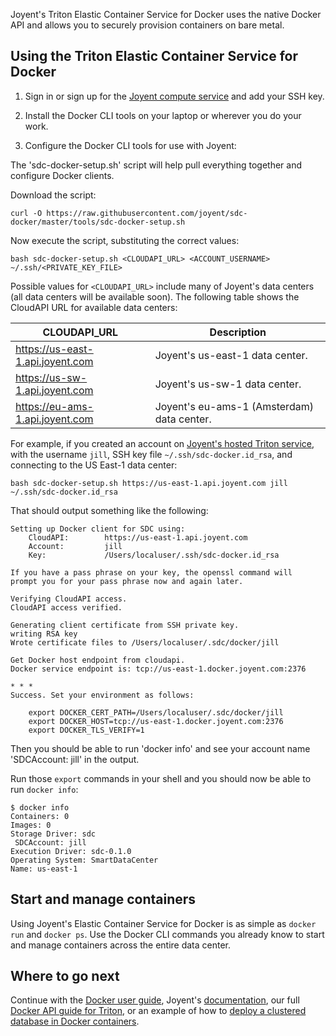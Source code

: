 <!--[metadata]>
+++
title = "Joyent Triton Elastic Container Service"
description = "Installation instructions for Docker on the Joyent's Triton Elastic Container Service."
keywords = ["Docker, Docker documentation, installation, joyent, Triton, Joyent Public Cloud, Joyent Compute Service, Joyent Container Service"]
[menu.main]
parent = "smn_cloud"
+++
<![end-metadata]-->

Joyent's Triton Elastic Container Service for Docker uses the native Docker API and allows you to securely provision containers on bare metal.

## Using the Triton Elastic Container Service for Docker

1. Sign in or sign up for the [Joyent compute service](https://my.joyent.com/) and add your SSH key.

2. Install the Docker CLI tools on your laptop or wherever you do your work.

3. Configure the Docker CLI tools for use with Joyent:

The 'sdc-docker-setup.sh' script will help pull everything together and configure Docker clients.

Download the script:

```
curl -O https://raw.githubusercontent.com/joyent/sdc-docker/master/tools/sdc-docker-setup.sh
```

Now execute the script, substituting the correct values:

```
bash sdc-docker-setup.sh <CLOUDAPI_URL> <ACCOUNT_USERNAME> ~/.ssh/<PRIVATE_KEY_FILE>
```

Possible values for `<CLOUDAPI_URL>` include many of Joyent's data centers (all data centers will be available soon). The following table shows the CloudAPI URL for available data centers:

| CLOUDAPI_URL | Description |
| ------------ | ----------- |
| https://us-east-1.api.joyent.com | Joyent's us-east-1 data center. |
| https://us-sw-1.api.joyent.com | Joyent's us-sw-1 data center. |
| https://eu-ams-1.api.joyent.com | Joyent's eu-ams-1 (Amsterdam) data center. |

For example, if you created an account on [Joyent's hosted Triton service](https://www.joyent.com/triton), with the username `jill`, SSH key file `~/.ssh/sdc-docker.id_rsa`, and connecting to the US East-1 data center:

```
bash sdc-docker-setup.sh https://us-east-1.api.joyent.com jill ~/.ssh/sdc-docker.id_rsa
```

That should output something like the following:

```
Setting up Docker client for SDC using:
	CloudAPI:        https://us-east-1.api.joyent.com
	Account:         jill
	Key:             /Users/localuser/.ssh/sdc-docker.id_rsa

If you have a pass phrase on your key, the openssl command will
prompt you for your pass phrase now and again later.

Verifying CloudAPI access.
CloudAPI access verified.

Generating client certificate from SSH private key.
writing RSA key
Wrote certificate files to /Users/localuser/.sdc/docker/jill

Get Docker host endpoint from cloudapi.
Docker service endpoint is: tcp://us-east-1.docker.joyent.com:2376

* * *
Success. Set your environment as follows:

	export DOCKER_CERT_PATH=/Users/localuser/.sdc/docker/jill
	export DOCKER_HOST=tcp://us-east-1.docker.joyent.com:2376
	export DOCKER_TLS_VERIFY=1
```

Then you should be able to run 'docker info' and see your account name 'SDCAccount: jill' in the output.

Run those `export` commands in your shell and you should now be able to run `docker info`:

```
$ docker info
Containers: 0
Images: 0
Storage Driver: sdc
 SDCAccount: jill
Execution Driver: sdc-0.1.0
Operating System: SmartDataCenter
Name: us-east-1
```

## Start and manage containers

Using Joyent's Elastic Container Service for Docker is as simple as `docker run` and `docker ps`. Use the Docker CLI commands you already know to start and manage containers across the entire data center.

## Where to go next

Continue with the [Docker user guide](/userguide/), Joyent's [documentation](https://docs.joyent.com/public-cloud/containers/docker), our full [Docker API guide for Triton](https://apidocs.joyent.com/docker), or an example of how to [deploy a clustered database in Docker containers](https://www.joyent.com/blog/couchbase-in-docker-containers).
